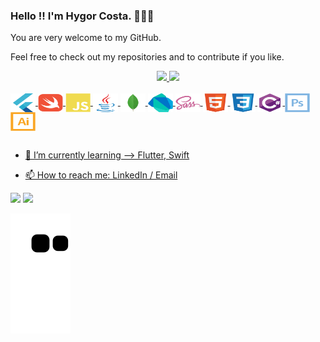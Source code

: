 ### Hello !! I'm Hygor Costa. 👋👋👋

<!-- [![MasterHead](your image link)](cost0142) -->

<!-- Adicione uma imagem flutuante ou GIF -->
<!-- <img align="right" alt="Coding" width="400" src="coloque o link aqui"> -->

You are very welcome to my GitHub.

Feel free to check out my repositories and to contribute if you like.

<div align="center">
  <a href="https://github.com/cost0142">
  <img height="180em" src="https://github-readme-stats.vercel.app/api?username=cost0142&show_icons=true&theme=dark&include_all_commits=true&count_private=true"/>
  <img height="180em" src="https://github-readme-stats.vercel.app/api/top-langs/?username=cost0142&layout=compact&langs_count=7&theme=dark"/>
<!-- <p><img  height="180em" align="center" src="https://github-readme-streak-stats.herokuapp.com/?user=cost0142&" alt="cost0142" /></p> -->
          </div>
<!-- [![GitHub Streak](https://github-readme-streak-stats.herokuapp.com?user=cost0142&theme=github-dark&hide_border=true&date_format=M%20j%5B%2C%20Y%5D&stroke=90DD60)](https://git.io/streak-stats) -->
  
  
<!-- #### Profile Visits -->
<!-- ![visitors](https://visitor-badge.glitch.me/badge?page_id=cost0142.cost0142) -->

<!-- <p><img align="center" src="https://github-readme-streak-stats.herokuapp.com/?user=cost0142&" alt="cost0142" /></p> -->
    
  
  
  <div style="display: inline_block"><br>
<!--Flutter-->
    <img align="center" alt="Hygot-Flutter" height="30" width="40" src="https://raw.githubusercontent.com/devicons/devicon/master/icons/flutter/flutter-original.svg">
<!--Swift-->
    <img align="center" alt="Hygor-Swift" height="30" width="40" src="https://raw.githubusercontent.com/devicons/devicon/master/icons/swift/swift-original.svg">
 <!--JS-->
    <img align="center" alt="Hygor-JS" height="30" width="40" src="https://raw.githubusercontent.com/devicons/devicon/master/icons/javascript/javascript-plain.svg">
<!--Java-->
    <img align="center" alt="Hygor-JS" height="30" width="40" src="https://raw.githubusercontent.com/devicons/devicon/master/icons/java/java-original.svg">
<!--MongoDB-->
    <img align="center" alt="Hygor-MongoDB" height="30" width="40" src="https://raw.githubusercontent.com/devicons/devicon/master/icons/mongodb/mongodb-original.svg">
<!--Dart-->
    <img align="center" alt="Hygor-Dart" height="30" width="40" src="https://raw.githubusercontent.com/devicons/devicon/master/icons/dart/dart-original.svg">
<!--Sass-->
  <img align="center" alt="Hygor-Sass" height="30" width="40" src="https://raw.githubusercontent.com/devicons/devicon/master/icons/sass/sass-original.svg">
<!--Html-->
    <img align="center" alt="Hygor-HTML" height="30" width="40" src="https://raw.githubusercontent.com/devicons/devicon/master/icons/html5/html5-original.svg">
<!--Css3-->
  <img align="center" alt="Hygor-CSS3" height="30" width="40" src="https://raw.githubusercontent.com/devicons/devicon/master/icons/css3/css3-original.svg">
<!--C#-->
  <img align="center" alt="Hygor-Csharp" height="30" width="40" src="https://raw.githubusercontent.com/devicons/devicon/master/icons/csharp/csharp-original.svg">
<!--Photoshop--> 
    <img align="center" alt="Hygor-Photoshop" height="30" width="40" src="https://raw.githubusercontent.com/devicons/devicon/master/icons/photoshop/photoshop-line.svg">
<!--Illustrator-->
     <img align="center" alt="Hygor-Illustrator" height="30" width="40" src="https://raw.githubusercontent.com/devicons/devicon/master/icons/illustrator/illustrator-line.svg">
    

</div>
  
  
  <p> </p>

  ##
  
<!-- - 🔭 I’m currently working on ... -->
- 🌱 I’m currently learning --> Flutter, Swift
<!-- - 👯 I’m looking to collaborate on ... -->
<!-- - 🤔 I’m looking for help with ... -->
<!-- - 💬 Ask me about ... -->
- 📫 How to reach me: LinkedIn / Email
<!-- - 😄 Pronouns: ... -->
<!-- - ⚡ Fun fact: ... -->

  
  <div> 

<!--   <a href="https://instagram.com/hygorcosta" target="_blank"><img src="https://img.shields.io/badge/-Instagram-%23E4405F?style=for-the-badge&logo=instagram&logoColor=white" target="_blank"></a> -->
<!--  	<a href="https://www.twitch.tv/xxxxxxxxxxx" target="_blank"><img src="https://img.shields.io/badge/Twitch-9146FF?style=for-the-badge&logo=twitch&logoColor=white" target="_blank"></a> -->
<!--  <a href="https://discord.gg/wagxzStdcRx" target="_blank"><img src="https://img.shields.io/badge/Discord-7289DA?style=for-the-badge&logo=discord&logoColor=white" target="_blank"></a>  -->
<!--     <a href = ""><img src="https://img.shields.io/badge/Facebook-1877F2?style=for-the-badge&logo=facebook&logoColor=white" target="_blank"></a> -->
  <a href = "mailto:hygorcosta@hotmail.com"><img src="https://img.shields.io/badge/-Hotmail-%23333?style=for-the-badge&logo=gmail&logoColor=white" target="_blank"></a>
  <a href="https://www.linkedin.com/in/hygorcosta" target="_blank"><img src="https://img.shields.io/badge/-LinkedIn-%230077B5?style=for-the-badge&logo=linkedin&logoColor=white" target="_blank"></a> 
 
  ![Snake animation](https://github.com/cost0142/cost0142/blob/output/github-contribution-grid-snake.svg)
 
</div>

